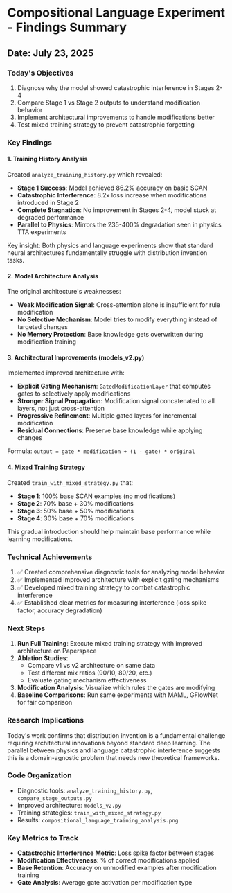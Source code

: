 # Compositional Language Experiment - Findings Summary
## Date: July 23, 2025

### Today's Objectives
1. Diagnose why the model showed catastrophic interference in Stages 2-4
2. Compare Stage 1 vs Stage 2 outputs to understand modification behavior
3. Implement architectural improvements to handle modifications better
4. Test mixed training strategy to prevent catastrophic forgetting

### Key Findings

#### 1. Training History Analysis
Created `analyze_training_history.py` which revealed:
- **Stage 1 Success**: Model achieved 86.2% accuracy on basic SCAN
- **Catastrophic Interference**: 8.2x loss increase when modifications introduced in Stage 2
- **Complete Stagnation**: No improvement in Stages 2-4, model stuck at degraded performance
- **Parallel to Physics**: Mirrors the 235-400% degradation seen in physics TTA experiments

Key insight: Both physics and language experiments show that standard neural architectures fundamentally struggle with distribution invention tasks.

#### 2. Model Architecture Analysis
The original architecture's weaknesses:
- **Weak Modification Signal**: Cross-attention alone is insufficient for rule modification
- **No Selective Mechanism**: Model tries to modify everything instead of targeted changes
- **No Memory Protection**: Base knowledge gets overwritten during modification training

#### 3. Architectural Improvements (models_v2.py)
Implemented improved architecture with:
- **Explicit Gating Mechanism**: `GatedModificationLayer` that computes gates to selectively apply modifications
- **Stronger Signal Propagation**: Modification signal concatenated to all layers, not just cross-attention
- **Progressive Refinement**: Multiple gated layers for incremental modification
- **Residual Connections**: Preserve base knowledge while applying changes

Formula: `output = gate * modification + (1 - gate) * original`

#### 4. Mixed Training Strategy
Created `train_with_mixed_strategy.py` that:
- **Stage 1**: 100% base SCAN examples (no modifications)
- **Stage 2**: 70% base + 30% modifications
- **Stage 3**: 50% base + 50% modifications
- **Stage 4**: 30% base + 70% modifications

This gradual introduction should help maintain base performance while learning modifications.

### Technical Achievements
1. ✅ Created comprehensive diagnostic tools for analyzing model behavior
2. ✅ Implemented improved architecture with explicit gating mechanisms
3. ✅ Developed mixed training strategy to combat catastrophic interference
4. ✅ Established clear metrics for measuring interference (loss spike factor, accuracy degradation)

### Next Steps
1. **Run Full Training**: Execute mixed training strategy with improved architecture on Paperspace
2. **Ablation Studies**:
   - Compare v1 vs v2 architecture on same data
   - Test different mix ratios (90/10, 80/20, etc.)
   - Evaluate gating mechanism effectiveness
3. **Modification Analysis**: Visualize which rules the gates are modifying
4. **Baseline Comparisons**: Run same experiments with MAML, GFlowNet for fair comparison

### Research Implications
Today's work confirms that distribution invention is a fundamental challenge requiring architectural innovations beyond standard deep learning. The parallel between physics and language catastrophic interference suggests this is a domain-agnostic problem that needs new theoretical frameworks.

### Code Organization
- Diagnostic tools: `analyze_training_history.py`, `compare_stage_outputs.py`
- Improved architecture: `models_v2.py`
- Training strategies: `train_with_mixed_strategy.py`
- Results: `compositional_language_training_analysis.png`

### Key Metrics to Track
- **Catastrophic Interference Metric**: Loss spike factor between stages
- **Modification Effectiveness**: % of correct modifications applied
- **Base Retention**: Accuracy on unmodified examples after modification training
- **Gate Analysis**: Average gate activation per modification type
